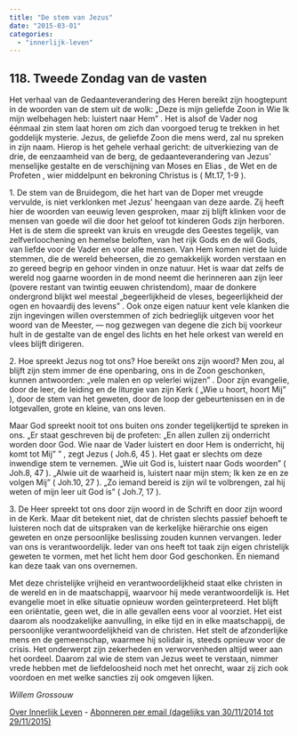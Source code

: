 ```yaml
---
title: "De stem van Jezus"
date: "2015-03-01"
categories: 
  - "innerlijk-leven"
---
```


## 118\. Tweede Zondag van de vasten

Het verhaal van de Gedaanteverandering des Heren bereikt zijn hoogtepunt in de woorden van de stem uit de wolk: „Deze is mijn geliefde Zoon in Wie Ik mijn welbehagen heb: luistert naar Hem” . Het is alsof de Vader nog éénmaal zin stem laat horen om zich dan voorgoed terug te trekken in het goddelijk mysterie. Jezus, de geliefde Zoon die mens werd, zal nu spreken in zijn naam. Hierop is het gehele verhaal gericht: de uitverkiezing van de drie, de eenzaamheid van de berg, de gedaanteverandering van Jezus' menselijke gestalte en de verschijning van Moses en Elias , de Wet en de Profeten , wier middelpunt en bekroning Christus is ( Mt.17, 1-9 ).

1\. De stem van de Bruidegom, die het hart van de Doper met vreugde vervulde, is niet verklonken met Jezus' heengaan van deze aarde. Zij heeft hier de woorden van eeuwig leven gesproken, maar zij blijft klinken voor de mensen van goede wil die door het geloof tot kinderen Gods zijn herboren. Het is de stem die spreekt van kruis en vreugde des Geestes tegelijk, van zelfverloochening en hemelse beloften, van het rijk Gods en de wil Gods, van liefde voor de Vader en voor alle mensen. Van Hem komen niet de luide stemmen, die de wereld beheersen, die zo gemakkelijk worden verstaan en zo gereed begrip en gehoor vinden in onze natuur. Het is waar dat zelfs de wereld nog gaarne woorden in de mond neemt die herinneren aan zijn leer (povere restant van twintig eeuwen christendom), maar de donkere ondergrond blijkt wel meestal „begeerlijkheid de vleses, begeerlijkheid der ogen en hovaardij des levens” . Ook onze eigen natuur kent vele klanken die zijn ingevingen willen overstemmen of zich bedrieglijk uitgeven voor het woord van de Meester, — nog gezwegen van degene die zich bij voorkeur hult in de gestalte van de engel des lichts en het hele orkest van wereld en vlees blijft dirigeren.

2\. Hoe spreekt Jezus nog tot ons? Hoe bereikt ons zijn woord? Men zou, al blijft zijn stem immer de éne openbaring, ons in de Zoon geschonken, kunnen antwoorden: „vele malen en op velerlei wijzen” . Door zijn evangelie, door de leer, de leiding en de liturgie van zijn Kerk ( „Wie u hoort, hoort Mij” ), door de stem van het geweten, door de loop der gebeurtenissen en in de lotgevallen, grote en kleine, van ons leven.

Maar God spreekt nooit tot ons buiten ons zonder tegelijkertijd te spreken in ons. „Er staat geschreven bij de profeten: „En allen zullen zij onderricht worden door God. Wie naar de Vader luistert en door Hem is onderricht, hij komt tot Mij” ” , zegt Jezus ( Joh.6, 45 ). Het gaat er slechts om deze inwendige stem te vernemen. „Wie uit God is, luistert naar Gods woorden” ( Joh.8, 47 ). „Alwie uit de waarheid is, luistert naar mijn stem; Ik ken ze en ze volgen Mij” ( Joh.10, 27 ). „Zo iemand bereid is zijn wil te volbrengen, zal hij weten of mijn leer uit God is” ( Joh.7, 17 ).

3\. De Heer spreekt tot ons door zijn woord in de Schrift en door zijn woord in de Kerk. Maar dit betekent niet, dat de christen slechts passief behoeft te luisteren noch dat de uitspraken van de kerkelijke hiërarchie ons eigen geweten en onze persoonlijke beslissing zouden kunnen vervangen. Ieder van ons is verantwoordelijk. Ieder van ons heeft tot taak zijn eigen christelijk geweten te vormen, met het licht hem door God geschonken. En niemand kan deze taak van ons overnemen.

Met deze christelijke vrijheid en verantwoordelijkheid staat elke christen in de wereld en in de maatschappij, waarvoor hij mede verantwoordelijk is. Het evangelie moet in elke situatie opnieuw worden geïnterpreteerd. Het blijft een oriëntatie, geen wet, die in alle gevallen eens voor al voorziet. Het eist daarom als noodzakelijke aanvulling, in elke tijd en in elke maatschappij, de persoonlijke verantwoordelijkheid van de christen. Het stelt de afzonderlijke mens en de gemeenschap, waarmee hij solidair is, steeds opnieuw voor de crisis. Het onderwerpt zijn zekerheden en verworvenheden altijd weer aan het oordeel. Daarom zal wie de stem van Jezus weet te verstaan, nimmer vrede hebben met de liefdeloosheid noch met het onrecht, waar zij zich ook voordoen en met welke sancties zij ook omgeven lijken.

_Willem Grossouw_

[Over Innerlijk Leven](http://www.gelovenleren.net/2014/11/27/een-jaar-lang-innerlijk-leven-op-geloven-leren/) - [Abonneren per email (dagelijks van 30/11/2014 tot 29/11/2015)](http://eepurl.com/9P3DT)
